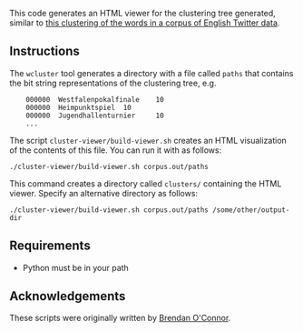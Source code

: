 This code generates an HTML viewer for the clustering tree generated, similar to [this clustering of the words in a corpus of English Twitter data](http://www.ark.cs.cmu.edu/TweetNLP/cluster_viewer.html).

## Instructions

The `wcluster` tool generates a directory with a file called `paths` that contains the bit string representations of the clustering tree, e.g.

        000000  Westfalenpokalfinale    10
        000000  Heimpunktspiel  10
        000000  Jugendhallenturnier     10
        ...

The script `cluster-viewer/build-viewer.sh` creates an HTML visualization of the contents of this file. You can run it with as follows:

	./cluster-viewer/build-viewer.sh corpus.out/paths

This command creates a directory called `clusters/` containing the HTML viewer. Specify an alternative directory as follows:

	./cluster-viewer/build-viewer.sh corpus.out/paths /some/other/output-dir

## Requirements

 * Python must be in your path

## Acknowledgements

These scripts were originally written by [Brendan O'Connor](http://brenocon.com/).

